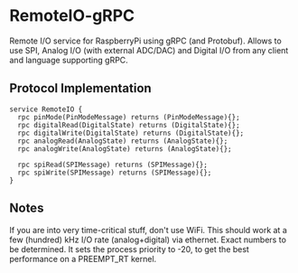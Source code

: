 # RemoteIO-gRPC
Remote I/O service for RaspberryPi using gRPC (and Protobuf).
Allows to use SPI, Analog I/O (with external ADC/DAC) and Digital I/O from any client and language supporting gRPC.

## Protocol Implementation
```
service RemoteIO {
  rpc pinMode(PinModeMessage) returns (PinModeMessage){};
  rpc digitalRead(DigitalState) returns (DigitalState){};
  rpc digitalWrite(DigitalState) returns (DigitalState){};
  rpc analogRead(AnalogState) returns (AnalogState){};
  rpc analogWrite(AnalogState) returns (AnalogState){};

  rpc spiRead(SPIMessage) returns (SPIMessage){};
  rpc spiWrite(SPIMessage) returns (SPIMessage){};
}
```

## Notes
If you are into very time-critical stuff, don't use WiFi. This should work at a few (hundred) kHz I/O rate (analog+digital) via ethernet. Exact numbers to be determined.
It sets the process priority to -20, to get the best performance on a PREEMPT_RT kernel.

